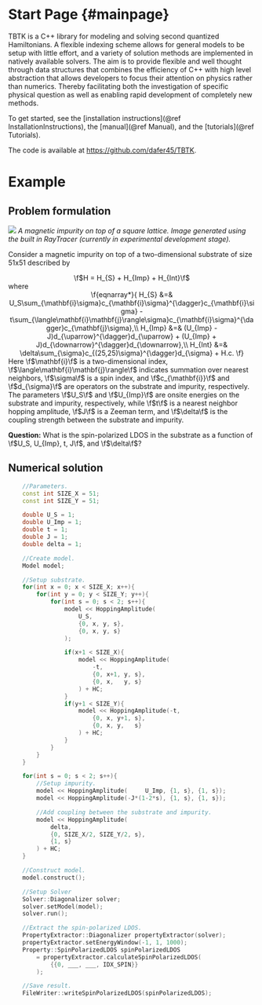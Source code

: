 # Start Page {#mainpage}

TBTK is a C++ library for modeling and solving second quantized Hamiltonians.
A flexible indexing scheme allows for general models to be setup with little effort, and a variety of solution methods are implemented in natively available solvers.
The aim is to provide flexible and well thought through data structures that combines the efficiency of C++ with high level abstraction that allows developers to focus their attention on physics rather than numerics.
Thereby facilitating both the investigation of specific physical question as well as enabling rapid development of completely new methods.

To get started, see the [installation instructions](@ref InstallationInstructions), the [manual](@ref Manual), and the [tutorials](@ref Tutorials).

The code is available at https://github.com/dafer45/TBTK.

# Example
## Problem formulation

<img src="MainPageModel.png" style="max-width: 800px" />  
<i>A magnetic impurity on top of a square lattice. Image generated using the built in RayTracer (currently in experimental development stage).</i>  

Consider a magnetic impurity on top of a two-dimensional substrate of size 51x51 described by
<center>\f$H = H_{S} + H_{Imp} + H_{Int}\f$</center>
where
<center>\f{eqnarray*}{
	H_{S} &=& U_S\sum_{\mathbf{i}\sigma}c_{\mathbf{i}\sigma}^{\dagger}c_{\mathbf{i}\sigma} - t\sum_{\langle\mathbf{i}\mathbf{j}\rangle\sigma}c_{\mathbf{i}\sigma}^{\dagger}c_{\mathbf{j}\sigma},\\
	H_{Imp} &=& (U_{Imp} - J)d_{\uparrow}^{\dagger}d_{\uparrow} + (U_{Imp} + J)d_{\downarrow}^{\dagger}d_{\downarrow},\\
	H_{Int} &=& \delta\sum_{\sigma}c_{(25,25)\sigma}^{\dagger}d_{\sigma} + H.c.
\f}</center>
Here \f$\mathbf{i}\f$ is a two-dimensional index, \f$\langle\mathbf{i}\mathbf{j}\rangle\f$ indicates summation over nearest neighbors, \f$\sigma\f$ is a spin index, and \f$c_{\mathbf{i}}\f$ and \f$d_{\sigma}\f$ are operators on the substrate and impurity, respectively.
The parameters \f$U_S\f$ and \f$U_{Imp}\f$ are onsite energies on the substrate and impurity, respectively, while \f$t\f$ is a nearest neighbor hopping amplitude, \f$J\f$ is a Zeeman term, and \f$\delta\f$ is the coupling strength between the substrate and impurity.

<b>Question:</b> What is the spin-polarized LDOS in the substrate as a function of \f$U_S, U_{Imp}, t, J\f$, and \f$\delta\f$?

## Numerical solution
```cpp
	//Parameters.
	const int SIZE_X = 51;
	const int SIZE_Y = 51;

	double U_S = 1;
	double U_Imp = 1;
	double t = 1;
	double J = 1;
	double delta = 1;

	//Create model.
	Model model;

	//Setup substrate.
	for(int x = 0; x < SIZE_X; x++){
		for(int y = 0; y < SIZE_Y; y++){
			for(int s = 0; s < 2; s++){
				model << HoppingAmplitude(
					U_S,
					{0, x, y, s},
					{0, x, y, s}
				);

				if(x+1 < SIZE_X){
					model << HoppingAmplitude(
						-t,
						{0, x+1, y, s},
						{0, x,   y, s}
					) + HC;
				}
				if(y+1 < SIZE_Y){
					model << HoppingAmplitude(-t,
						{0, x, y+1, s},
						{0, x, y,   s}
					) + HC;
				}
			}
		}
	}

	for(int s = 0; s < 2; s++){
		//Setup impurity.
		model << HoppingAmplitude(     U_Imp, {1, s}, {1, s});
		model << HoppingAmplitude(-J*(1-2*s), {1, s}, {1, s});

		//Add coupling between the substrate and impurity.
		model << HoppingAmplitude(
			delta,
			{0, SIZE_X/2, SIZE_Y/2, s},
			{1, s}
		) + HC;
	}

	//Construct model.
	model.construct();

	//Setup Solver
	Solver::Diagonalizer solver;
	solver.setModel(model);
	solver.run();

	//Extract the spin-polarized LDOS.
	PropertyExtractor::Diagonalizer propertyExtractor(solver);
	propertyExtractor.setEnergyWindow(-1, 1, 1000);
	Property::SpinPolarizedLDOS spinPolarizedLDOS
		= propertyExtractor.calculateSpinPolarizedLDOS(
			{{0, ___, ___, IDX_SPIN}}
		);

	//Save result.
	FileWriter::writeSpinPolarizedLDOS(spinPolarizedLDOS);
```
